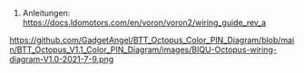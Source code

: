 1. Anleitungen:
  https://docs.ldomotors.com/en/voron/voron2/wiring_guide_rev_a

  https://github.com/GadgetAngel/BTT_Octopus_Color_PIN_Diagram/blob/main/BTT_Octopus_V1.1_Color_PIN_Diagram/images/BIQU-Octopus-wiring-diagram-V1.0-2021-7-9.png

  
